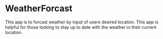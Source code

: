 # WeatherForcast
This app is to forcast weather by input of users desired location.
This app is helpful for those looking to stay up to date with the weather in their current location.
